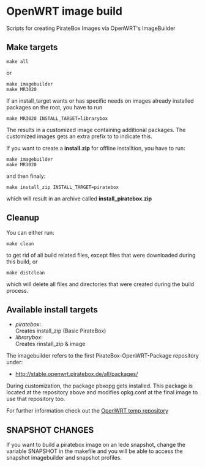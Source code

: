 # OpenWRT image build
Scripts for creating PirateBox Images via OpenWRT's ImageBuilder

## Make targets
    make all

or

    make imagebuilder
    make MR3020

If an install_target wants or has specific needs on images already installed packages on the root, you have to run

    make MR3020 INSTALL_TARGET=librarybox

The results in a customized image containing additional packages. The customized images gets an extra prefix to to indicate this.


If you want to create a __install.zip__ for offline installtion, you have to run: 

    make imagebuilder
    make MR3020

and then finaly:

    make install_zip INSTALL_TARGET=piratebox

which will result in an archive called __install_piratebox.zip__

## Cleanup
You can either run:
    
    make clean
    
to get rid of all build related files, except files that were downloaded during this build, or

    make distclean
    
which will delete all files and directories that were created during the build process.

## Available install targets

* _piratebox_:     
Creates install_zip (Basic PirateBox)
* _librarybox_:     
Creates rinstall_zip & image 

The imagebuilder refers to the first PirateBox-OpenWRT-Package repository under: 
* http://stable.openwrt.piratebox.de/all/packages/

During customization, the package pbxopg gets installed. This package is located at the 
repository above and modifies opkg.conf at the final image to use that repository too.

For further information check out the [OpenWRT temp repository](https://github.com/PirateBox-Dev/openwrt-temp-repository)

## SNAPSHOT CHANGES
If you want to build a piratebox image on an lede snapshot, change the variable SNAPSHOT in the makefile and you will be able to access the snapshot imagebuilder and snapshot profiles.
